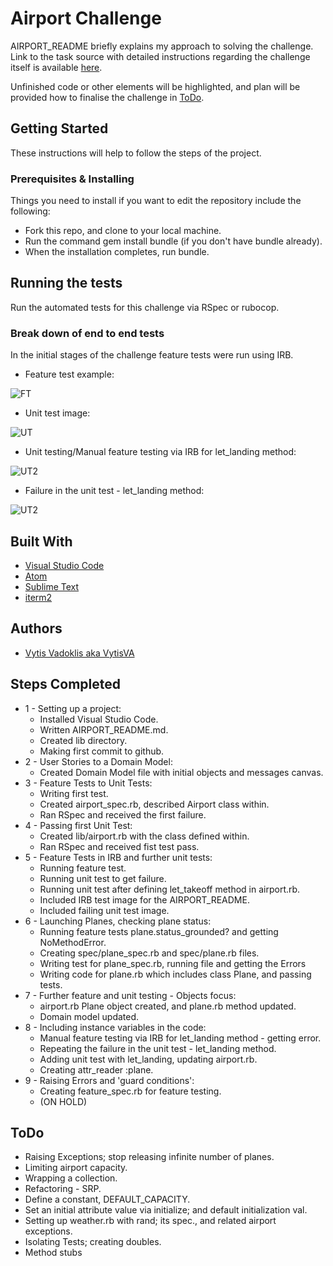# Airport Challenge

AIRPORT_README briefly explains my approach to solving the challenge. Link to the task source with detailed instructions regarding the challenge itself is available [here](https://github.com/makersacademy/airport_challenge).

Unfinished code or other elements will be highlighted, and plan will be provided how to finalise the challenge in [ToDo](#todo).

## Getting Started

These instructions will help to follow the steps of the project.

### Prerequisites & Installing

Things you need to install if you want to edit the repository include the following:

- Fork this repo, and clone to your local machine.
- Run the command gem install bundle (if you don't have bundle already).
- When the installation completes, run bundle.

## Running the tests

Run the automated tests for this challenge via RSpec or rubocop.

### Break down of end to end tests

In the initial stages of the challenge feature tests were run using IRB.

- Feature test example:

![FT](https://github.com/VytisVA/airport_challenge/blob/master/FT%20IRB.png)

- Unit test image:

![UT](https://github.com/VytisVA/airport_challenge/blob/master/UT%20RSpec.png)

- Unit testing/Manual feature testing via IRB for let_landing method:

![UT2](https://github.com/VytisVA/airport_challenge/blob/master/FT2%20IRB.png)

- Failure in the unit test - let_landing method:

![UT2](https://github.com/VytisVA/airport_challenge/blob/master/UT2%20RSpec.png)

## Built With  

* [Visual Studio Code](https://code.visualstudio.com/)
* [Atom](https://atom.io/)
* [Sublime Text](https://www.sublimetext.com/)
* [iterm2](https://www.iterm2.com/)

## Authors

* [Vytis Vadoklis aka VytisVA](https://github.com/VytisVA)

## Steps Completed

- 1 - Setting up a project:
    - Installed Visual Studio Code.
    - Written AIRPORT_README.md.
    - Created lib directory.
    - Making first commit to github.
- 2 - User Stories to a Domain Model:
    - Created Domain Model file with initial objects and messages canvas.
- 3 - Feature Tests to Unit Tests:
    - Writing first test.
    - Created airport_spec.rb, described Airport class within.
    - Ran RSpec and received the first failure.
- 4 - Passing first Unit Test:
    - Created lib/airport.rb with the class defined within.
    - Ran RSpec and received fist test pass.
- 5 - Feature Tests in IRB and further unit tests:
    - Running feature test.
    - Running unit test to get failure.
    - Running unit test after defining let_takeoff method in airport.rb.
    - Included IRB test image for the AIRPORT_README.
    - Included failing unit test image.
- 6 - Launching Planes, checking plane status:
    - Running feature tests plane.status_grounded? and getting NoMethodError.
    - Creating spec/plane_spec.rb and spec/plane.rb files.
    - Writing test for plane_spec.rb, running file and getting the Errors
    - Writing code for plane.rb which includes class Plane, and passing tests.
- 7 - Further feature and unit testing - Objects focus:
    - airport.rb Plane object created, and plane.rb method updated.
    - Domain model updated.
- 8 - Including instance variables in the code:
    - Manual feature testing via IRB for let_landing method - getting error.
    - Repeating the failure in the unit test - let_landing method.
    - Adding unit test with let_landing, updating airport.rb.
    - Creating attr_reader :plane.
- 9 - Raising Errors and 'guard conditions':
    - Creating feature_spec.rb for feature testing.
    - (ON HOLD)


## ToDo

- Raising Exceptions; stop releasing infinite number of planes.
- Limiting airport capacity.
- Wrapping a collection.  
- Refactoring - SRP.
- Define a constant, DEFAULT_CAPACITY.
- Set an initial attribute value via initialize; and default initialization val.
- Setting up weather.rb with rand; its spec., and related airport exceptions.
- Isolating Tests; creating doubles.
- Method stubs
